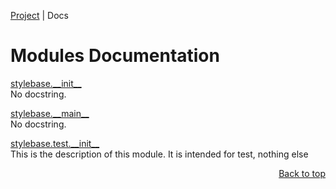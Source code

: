[Project](/README.md) | Docs

# Modules Documentation
[stylebase.\_\_init\_\_](/docs/modules/stylebase/__init__/README.md)
<br>
No docstring.

[stylebase.\_\_main\_\_](/docs/modules/stylebase/__main__/README.md)
<br>
No docstring.

[stylebase.test.\_\_init\_\_](/docs/modules/stylebase/test/__init__/README.md)
<br>
This is the description of this module. It is intended for test, nothing else

<p align="right"><a href="#modules-documentation">Back to top</a></p>
